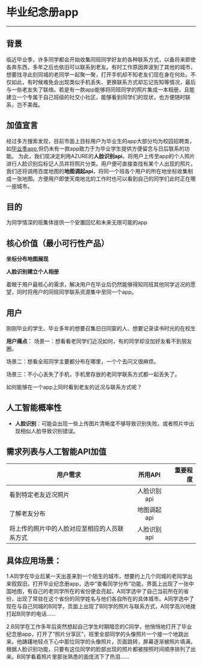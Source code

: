 # 毕业纪念册app
---

## 背景
临近毕业季，许多同学都会开始收集同班同学好友的各种联系方式，以备将来即使各奔东西，多年之后也依旧可以联系到老友。有时工作原因奔波到了其他的城市，想要找寻此刻同城的老同学一起聚一聚，打开手机却不知老友们现在身在何处。不仅如此，有时候难免会出现类似手机丢失、更换联系方式却忘记告知等情况，最后与一些老友失了联络。若是有一款app能够将同班同学的照片集成一本相册，且能建立一个专属于自己班级的社交小社区，能够看到同学们的现状，也方便随时联系，岂不美哉。

## 加值宣言
经过多方搜索发现，目前市面上目标用户为毕业生的app大部分均为校园招聘类，如[毕业季app](https://baike.baidu.com/item/%E6%AF%95%E4%B8%9A%E5%AD%A3/17969261?fr=aladdin),但仍未有一款app致力于为毕业学生提供方便留念与日后联系的功能。
为此，我们现决定利用AZURE的**人脸识别api**，将用户上传至app的个人照片进行人脸识别后标记人员并将照片分类。用户便可直接查找有某个人出现的照片。
我们还将调用百度地图的**地图调起api**，将同一个班各个用户的所在地坐标收集制成一张地图。方便用户即使天南地北的工作时也可以看到自己的同学们此时正在哪一座城市。

## 目的
为同学情深的班集体提供一个安置回忆和未来无限可能的app

## 核心价值（最小可行性产品）
**坐标分布地图展现**

**人脸识别建立个人相册**

着眼于用户最核心的需求，解决用户在毕业后仍然能够得知同班其他同学近况的愿望，同时将用户的同班同学联系资源集中至同一个app。

## 用户
刚刚毕业的学生、毕业多年的想要召集旧日同窗的人、想要记录读书时光的在校生

**用户痛点**：
场景一：想看看老同学们近况如何，有的同学却没加好友看不到朋友圈。

场景二：想看全班同学主要都分布在哪里，一个个去问又很麻烦。

场景三：不小心丢失了手机，手机里存放的老同学联系方式都一起丢失了。

如何能够在一个app上同时看到老友的近况与联系方式呢？
## 人工智能概率性
- **人脸识别**：可能会出现一些上传图片清晰度不够导致识别失败。或者照片中出现相似人脸导致识别错误。

## 需求列表与人工智能API加值
用户需求|所用API|重要程度
---|:--:|---:
看到特定老友近况照片|人脸识别api|
了解老友分布|地图调起api|
将上传的照片中的人脸对应至相应的人员联系方式|人脸识别api|

## 具体应用场景：
1.A同学在毕业后某一天出差来到一个陌生的城市，想要约上几个同城的老同学出来叙叙旧，打开毕业纪念册app，选中“查看同学分布”功能，界面上出现了一张中国地图，有自己的老同学所在的省份便会亮起，A同学选中了自己当前所在的省份，出现了常驻在这个省份的同学姓名与他们各自所在的具体城市。A同学选中了现在与自己同城的B同学，页面上出现了B同学的照片与联系方式，A同学高兴地拨打起B同学的电话……

2.B同学在工作多年后突然想起自己学生时期暗恋的C同学，他悄悄地打开了毕业纪念册app，打开了“照片分享区”，班里全部同学的头像照片一个接一个地跳出来。他踌躇地轻点下心中那位同学的头像照片，页面跳转，屏幕逐渐被照片填满，根据人脸识别功能，只要有这位同学的脸部出现的照片都被按照时间顺序排列了出来。B同学看着照片里那张熟悉的面庞流下了热泪……
